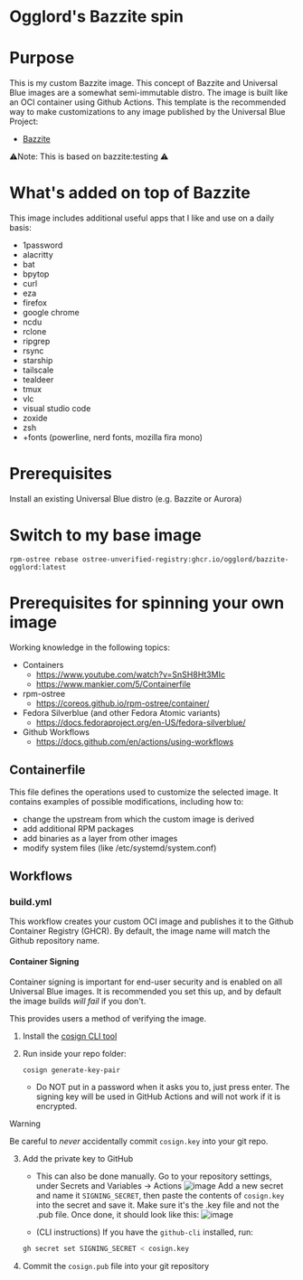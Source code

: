 # Ogglord's Bazzite spin

# Purpose

This is my custom Bazzite image. This concept of Bazzite and Universal Blue images are a somewhat semi-immutable distro. The image is built like an OCI container using Github Actions. This template is the recommended way to make customizations to any image published by the Universal Blue Project:
- [Bazzite](https://bazzite.gg/)


⚠️Note: This is based on bazzite:testing ⚠️

# What's added on top of Bazzite
This image includes additional useful apps that I like and use on a daily basis:

- 1password
- alacritty
- bat
- bpytop
- curl
- eza
- firefox
- google chrome
- ncdu
- rclone
- ripgrep
- rsync
- starship
- tailscale
- tealdeer
- tmux
- vlc
- visual studio code
- zoxide
- zsh
- +fonts (powerline, nerd fonts, mozilla fira mono)
  

# Prerequisites

Install an existing Universal Blue distro (e.g. Bazzite or Aurora)

# Switch to my base image
```
rpm-ostree rebase ostree-unverified-registry:ghcr.io/ogglord/bazzite-ogglord:latest
```

# Prerequisites for spinning your own image
Working knowledge in the following topics:

- Containers
  - https://www.youtube.com/watch?v=SnSH8Ht3MIc
  - https://www.mankier.com/5/Containerfile
- rpm-ostree
  - https://coreos.github.io/rpm-ostree/container/
- Fedora Silverblue (and other Fedora Atomic variants)
  - https://docs.fedoraproject.org/en-US/fedora-silverblue/
- Github Workflows
  - https://docs.github.com/en/actions/using-workflows

## Containerfile

This file defines the operations used to customize the selected image. It contains examples of possible modifications, including how to:
- change the upstream from which the custom image is derived
- add additional RPM packages
- add binaries as a layer from other images
- modify system files (like /etc/systemd/system.conf)

## Workflows

### build.yml

This workflow creates your custom OCI image and publishes it to the Github Container Registry (GHCR). By default, the image name will match the Github repository name.

#### Container Signing

Container signing is important for end-user security and is enabled on all Universal Blue images. It is recommended you set this up, and by default the image builds *will fail* if you don't.

This provides users a method of verifying the image.

1. Install the [cosign CLI tool](https://edu.chainguard.dev/open-source/sigstore/cosign/how-to-install-cosign/#installing-cosign-with-the-cosign-binary)

2. Run inside your repo folder:

    ```bash
    cosign generate-key-pair
    ```

    
    - Do NOT put in a password when it asks you to, just press enter. The signing key will be used in GitHub Actions and will not work if it is encrypted.

> [!WARNING]
> Be careful to *never* accidentally commit `cosign.key` into your git repo.

3. Add the private key to GitHub

    - This can also be done manually. Go to your repository settings, under Secrets and Variables -> Actions
    ![image](https://user-images.githubusercontent.com/1264109/216735595-0ecf1b66-b9ee-439e-87d7-c8cc43c2110a.png)
    Add a new secret and name it `SIGNING_SECRET`, then paste the contents of `cosign.key` into the secret and save it. Make sure it's the .key file and not the .pub file. Once done, it should look like this:
    ![image](https://user-images.githubusercontent.com/1264109/216735690-2d19271f-cee2-45ac-a039-23e6a4c16b34.png)

    - (CLI instructions) If you have the `github-cli` installed, run:

    ```bash
    gh secret set SIGNING_SECRET < cosign.key
    ```

4. Commit the `cosign.pub` file into your git repository
